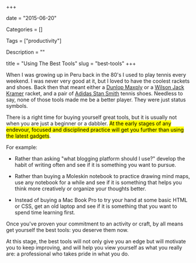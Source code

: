 +++

date = "2015-06-20"

Categories = []

Tags = ["productivity"]

Description = ""

title = "Using The Best Tools"
slug = "best-tools"
+++



When I was growing up in Peru back in the 80's I used to play tennis every weekend. I was never very good at it, but I loved to have the coolest rackets and shoes. Back then that meant either a [Dunlop Maxply](http://www.80s-tennis.com/pages/maxply-fort_80-ad.html) or a [Wilson Jack Kramer](http://racquetmuseum.com/2014/01/23/wilson-jack-kramer-autograph/) racket, and a pair of [Adidas Stan Smith](https://en.wikipedia.org/wiki/Adidas_Stan_Smith) tennis shoes. Needless to say, none of those tools made me be a better player. They were just status symbols.

There is a right time for buying yourself great tools, but it is usually not when you are just a beginner or a dabbler. <mark>At the early stages of any endevour, focused and disciplined practice will get you further than using the latest gadgets</mark>. 

For example:

* Rather than asking "what blogging platform should I use?" develop the habit of writing often and see if it is something you want to pursue. 

* Rather than buying a Moleskin notebook to practice drawing mind maps, use any notebook for a while and see if it is something that helps you think more creatively or organize your thoughts better. 

* Instead of buying a Mac Book Pro to try your hand at some basic HTML or CSS, get an old laptop and see if it is something that you want to spend time learning first.

Once you've proven your commitment to an activity or craft, by all means get yourself the best tools: you deserve them now. 

At this stage, the best tools will not only give you an edge but will motivate you to keep improving, and will help you view yourself as what you really are: a professional who takes pride in what you do.
